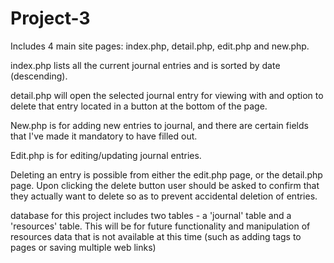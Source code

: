 # Project-3

Includes 4 main site pages: index.php, detail.php, edit.php and new.php.

index.php lists all the current journal entries and is sorted by date (descending).

detail.php will open the selected journal entry for viewing with and option to delete that entry located in a button at the bottom of the page.

New.php is for adding new entries to journal, and there are certain fields that I've made it mandatory to have filled out.

Edit.php is for editing/updating journal entries.

Deleting an entry is possible from either the edit.php page, or the detail.php page.  Upon clicking the delete button user should be asked to confirm that they actually want to delete so as to prevent accidental deletion of entries.

database for this project includes two tables - a 'journal' table and a 'resources' table.  This will be for future functionality and manipulation of resources data that is not available at this time (such as adding tags to pages or saving multiple web links)
